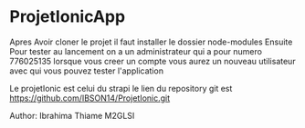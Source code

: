 # ProjetIonicApp
Apres Avoir cloner le projet il faut installer le dossier node-modules
Ensuite Pour tester au lancement on a un administrateur qui a pour numero 776025135
lorsque vous creer un compte vous aurez un nouveau utilisateur avec qui vous pouvez tester l'application

Le projetIonic est celui du strapi
le lien du repository git est https://github.com/IBSON14/ProjetIonic.git 


Author: Ibrahima Thiame M2GLSI
